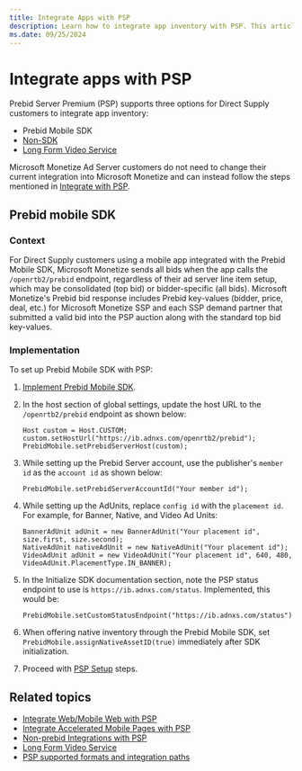 ```yaml
---
title: Integrate Apps with PSP
description: Learn how to integrate app inventory with PSP. This article provides detailed information and useful resources for integration.
ms.date: 09/25/2024
---
```


# Integrate apps with PSP

Prebid Server Premium (PSP) supports three options for Direct Supply customers to integrate app inventory:

- Prebid Mobile SDK
- [Non-SDK](non-prebid-integrations-with-psp.md)
- [Long Form Video Service](../digital-platform-api/long-form-video-service.md)

Microsoft Monetize Ad Server customers do not need to change their current integration into Microsoft Monetize and can instead follow the steps mentioned in [Integrate with PSP](integrate-with-psp.md).

## Prebid mobile SDK

### Context

For Direct Supply customers using a mobile app integrated with the Prebid Mobile SDK, Microsoft Monetize sends all bids when the app calls the `/openrtb2/prebid` endpoint, regardless of their ad server line item setup, which may be consolidated (top bid) or bidder-specific (all bids). Microsoft Monetize's Prebid bid response includes Prebid key-values (bidder, price, deal, etc.) for Microsoft Monetize SSP and each SSP demand partner that submitted a valid bid into the PSP auction along with the standard top bid key-values.

### Implementation

To set up Prebid Mobile SDK with PSP:

1. [Implement Prebid Mobile SDK](https://docs.prebid.org/prebid-mobile/prebid-mobile-getting-started.html).

1. In the host section of global settings, update the host URL to the `/openrtb2/prebid` endpoint as shown below:

    ```
    Host custom = Host.CUSTOM;
    custom.setHostUrl("https://ib.adnxs.com/openrtb2/prebid");
    PrebidMobile.setPrebidServerHost(custom); 
    ```

1. While setting up the Prebid Server account, use the publisher's `member id` as the `account id` as shown below:

    ```
    PrebidMobile.setPrebidServerAccountId("Your member id");
    ```

1. While setting up the AdUnits, replace `config id` with the `placement id`. For example, for Banner, Native, and Video Ad Units:

    ```
    BannerAdUnit adUnit = new BannerAdUnit("Your placement id", size.first, size.second);
    NativeAdUnit nativeAdUnit = new NativeAdUnit("Your placement id");
    VideoAdUnit adUnit = new VideoAdUnit("Your placement id", 640, 480, VideoAdUnit.PlacementType.IN_BANNER);
    ```

1. In the Initialize SDK documentation section, note the PSP status endpoint to use is `https://ib.adnxs.com/status`. Implemented, this would be:

   ```
   PrebidMobile.setCustomStatusEndpoint("https://ib.adnxs.com/status")
   ```

1. When offering native inventory through the Prebid Mobile SDK, set `PrebidMobile.assignNativeAssetID(true)` immediately after SDK initialization.
1. Proceed with [PSP Setup](non-prebid-integrations-with-psp.md) steps.

<!--## Non-SDK

### Context

The Prebid Mobile SDK integration method mentioned above returns Prebid key values to the ad server. If the SDK is not implemented and Prebid key values are not needed for PSP demand to compete in the ad server's auction, the SSP customer's existing integration into Microsoft Advertising can be used as listed below:

- `/openrtb2` (For more details see, [Incoming Bid Request from SSPs](../supply-partners/incoming-bid-request-from-ssps.md))
- Video tags (For more details see, [Integrating In-Stream Video with Tags](integrating-in-stream-video-with-tags.md))
  - `/ptv` (client-side video)
  - `/ssptv` (server-side video)
  - `/vmap` (long-form client-side video)
  - `/ssvmap` (long-form server-side video)

### Implementation

In this scenario, maintain the above integration methods and proceed with the steps mentioned in [Integrate with PSP](integrate-with-psp.md).

## Long-form video

### Context

SSP customers with long-form, ad pod app inventory must use the `/prebid/lfv` endpoint. Long-form video durations are at least 30 minutes with potential pre, mid, and post-roll positions.

### Implementation

In this scenario, make POST calls to the `/prebid/lfv` endpoint as detailed under the [Long Form Video Service](../digital-platform-api/long-form-video-service.md).-->

## Related topics

- [Integrate Web/Mobile Web with PSP](integrate-web-mobile-web-with-psp.md)
- [Integrate Accelerated Mobile Pages with PSP](integrate-accelerated-mobile-pages-with-psp.md)
- [Non-prebid Integrations with PSP](non-prebid-integrations-with-psp.md)
- [Long Form Video Service](../digital-platform-api/long-form-video-service.md)
- [PSP supported formats and integration paths](./prebid-server-premium-supported-formats-and-integration-paths.md)
